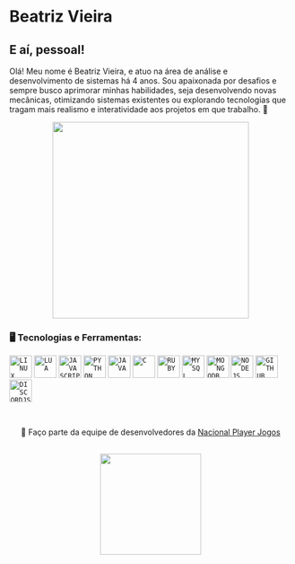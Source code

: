 <div dsplay="inline-block">

 
 <h1 align="left">Beatriz Vieira</h1>

</div>


## E aí, pessoal!

Olá! Meu nome é Beatriz Vieira, e atuo na área de análise e desenvolvimento de sistemas há 4 anos. Sou apaixonada por desafios e sempre busco aprimorar minhas habilidades, seja desenvolvendo novas mecânicas, otimizando sistemas existentes ou explorando tecnologias que tragam mais realismo e interatividade aos projetos em que trabalho. 🚀

<p align="center">
  <img src="https://super.abril.com.br/wp-content/uploads/2016/09/super_imggato_digitando_0.gif" width="350">
</p>

### 🖥️ Tecnologias e Ferramentas: 
<code><img width="40px" src="https://cdn.jsdelivr.net/gh/devicons/devicon/icons/linux/linux-original.svg" title = "LINUX"/></code>
<code><img width="40px" src="https://cdn.jsdelivr.net/gh/devicons/devicon/icons/lua/lua-original.svg" title = "LUA"/></code>
<code><img width="40px" src="https://cdn.jsdelivr.net/gh/devicons/devicon/icons/javascript/javascript-original.svg" title = "JAVASCRIPT"/></code>
<code><img width="40px" src="https://cdn.jsdelivr.net/gh/devicons/devicon/icons/python/python-original.svg" title = "PYTHON"/></code>
<code><img width="40px" src="https://cdn.jsdelivr.net/gh/devicons/devicon/icons/java/java-original.svg" title = "JAVA"/></code>
<code><img width="40px" src="https://cdn.jsdelivr.net/gh/devicons/devicon/icons/c/c-original.svg" title = "C"/></code>
<code><img width="40px" src="https://cdn.jsdelivr.net/gh/devicons/devicon/icons/ruby/ruby-original.svg" title = "RUBY"/></code>
<code><img width="40px" src="https://cdn.jsdelivr.net/gh/devicons/devicon/icons/mysql/mysql-original.svg" title = "MYSQL"/></code>
<code><img width="40px" src="https://cdn.jsdelivr.net/gh/devicons/devicon/icons/mongodb/mongodb-original.svg" title = "MONGODB"/></code>
<code><img width="40px" src="https://cdn.jsdelivr.net/gh/devicons/devicon/icons/nodejs/nodejs-original.svg" title = "NODEJS"/></code>
<code><img width="40px" src="https://cdn.jsdelivr.net/gh/devicons/devicon/icons/github/github-original.svg" title = "GITHUB"/></code>
<code><img width="40px" src="https://cdn.jsdelivr.net/gh/devicons/devicon/icons/discordjs/discordjs-original.svg" title = "DISCORDJS"/></code>

</br>
<div display="inline-block">
 <p align="center">🔨 Faço parte da equipe de desenvolvedores da <a href="https://nacionalplayer.com.br">Nacional Player Jogos</a></p>
</div>


##
<p align="center">
<a href="https://github.com/beatrizdyer">
  <img height="180em" src="https://github-readme-stats-eight-theta.vercel.app/api?username=beatrizdyer&show_icons=true&theme=algolia&include_all_commits=true&count_private=true"/>
</a>
</p>
